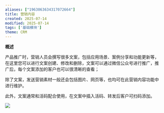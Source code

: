 ```yaml
---
aliases: ["1963063634317072664"]
title: 营销内容
created: 2025-07-14
modified: 2025-07-14
tags: ['基础模块']
theme: CRM
---
```


**概述**

产品推广时，营销人员会撰写很多文案，包括应用场景、案例分享和功能更新等，在这里您可以进行文案创建、修改和删除，文案可以通过微信公众号进行推广，推广后，每个文案添加的客户也可以很清晰的查看；

除了文案，发送营销素材一般还会包括图片、网页等，也均可在此营销内容功能中进行维护。

此外，文案通常和活码配合使用，在文案中插入活码、转发后客户可扫码添加。

![](https://myhelpdoc.oss-cn-heyuan.aliyuncs.com/mdimages/f9fb1cfe2c1ad77327f59e2e78ca8df1.jpg)